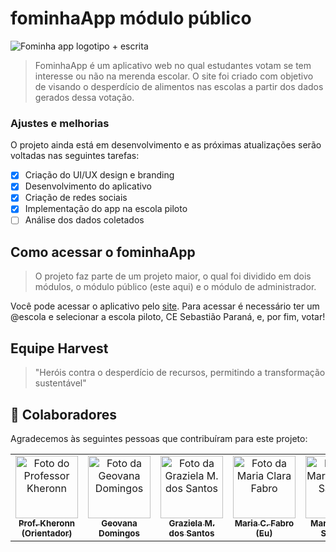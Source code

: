 # fominhaApp módulo público

<img src="assets/images/fominhaAppSemFundo.png" alt="Fominha app logotipo + escrita">

> FominhaApp é um aplicativo web no qual estudantes votam se tem interesse ou não na merenda escolar. O site foi criado com objetivo de visando o desperdício de alimentos nas escolas a partir dos dados gerados dessa votação.

### Ajustes e melhorias

O projeto ainda está em desenvolvimento e as próximas atualizações serão voltadas nas seguintes tarefas:

- [x] Criação do UI/UX design e branding 
- [x] Desenvolvimento do aplicativo
- [x] Criação de redes sociais
- [x] Implementação do app na escola piloto
- [ ] Análise dos dados coletados

## Como acessar o fominhaApp

> O projeto faz parte de um projeto maior, o qual foi dividido em dois módulos, o módulo público (este aqui) e o módulo de administrador.

Você pode acessar o aplicativo pelo <a href="https://participe-escola.vercel.app/index.html" title="Link do site">site</a>. Para acessar é necessário ter um @escola e selecionar a escola piloto, CE Sebastião Paraná, e, por fim, votar!

## Equipe Harvest 

> "Heróis contra o desperdício de recursos, permitindo a transformação sustentável"

## 🤝 Colaboradores

Agradecemos às seguintes pessoas que contribuíram para este projeto:

<table>
  <tr>
    <td align="center">
      <a href="https://github.com/kheronn" title="Link perfil GitHub do Professor Kheronn">
        <img src="https://avatars.githubusercontent.com/u/26843093?v=4" width="100px;" alt="Foto do Professor Kheronn"/><br>
        <sub>
          <b>Prof. Kheronn</b><br>
          <b>(Orientador)</b>
        </sub>
      </a>
    </td>
    <td align="center">
      <a href="https://github.com/ggsundays" title="Link perfil GitHub da Geovana Domingos">
        <img src="assets/images/geovanaDomingos.png" width="100px;" alt="Foto da Geovana Domingos"/><br>
        <sub>
          <b>Geovana Domingos</b>
        </sub>
      </a>
    </td>
    <td align="center">
      <a href="https://github.com/Grazizpzp" title="Link perfil GitHub da Graziela M. dos Santos">
        <img src="/assets/images/grazielaDosSantos.png" width="100px;" alt="Foto da  Graziela M. dos Santos"/><br>
        <sub>
          <b>Graziela M. dos Santos</b>
        </sub>
      </a>
    </td>
    <td align="center">
      <a href="https://github.com/kdankz" title="Link perfil GitHub da Maria Clara Fabro">
        <img src="assets/images/mariaCFabro.png" width="100px;" alt="Foto da Maria Clara Fabro"/><br>
        <sub>
          <b>Maria C. Fabro</b><br>
          <b>(Eu)</b>
        </sub>
      </a>
    </td>
    <td align="center">
      <a href="https://github.com/pontotori" title="Link perfil GitHub da Maria Vitoria Sabater">
        <img src="assets/images/mariaVitoriaSabater.png" width="100px;" alt="Foto da Maria Vitoria Sabater"/><br>
        <sub>
          <b>Maria Vitoria Sabater</b>
        </sub>
      </a>
    </td>
  </tr>
</table>

